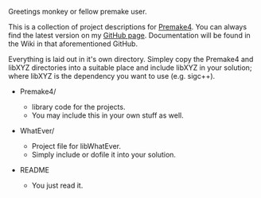 Greetings monkey or fellow premake user.

This is a collection of project descriptions for [Premake4](http://industriousone.com/premake). You can always find the latest version on my [GitHub page](https://github.com/Spidey01/premake4-projects-collection). Documentation will be found in the Wiki in that aforementioned GitHub.


Everything is laid out in it's own directory. Simpley copy the Premake4 and libXYZ directories into a suitable place and include libXYZ in your solution; where libXYZ is the dependency you want to use (e.g. sigc++).

  - Premake4/
    -  library code for the projects.
    - You may include this in your own stuff as well.

  - WhatEver/
    - Project file for libWhatEver.
    - Simply include or dofile it into your solution.

  - README
    - You just read it.
